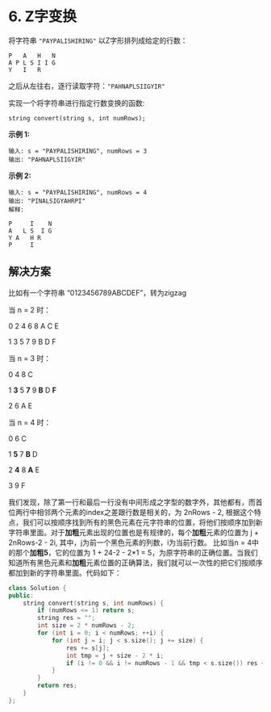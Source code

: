 # 6. Z字变换

将字符串 `"PAYPALISHIRING"` 以Z字形排列成给定的行数：

```
P   A   H   N
A P L S I I G
Y   I   R

```

之后从左往右，逐行读取字符：`"PAHNAPLSIIGYIR"`

实现一个将字符串进行指定行数变换的函数:

```
string convert(string s, int numRows);
```

**示例 1:**

```
输入: s = "PAYPALISHIRING", numRows = 3
输出: "PAHNAPLSIIGYIR"

```

**示例 2:**

```
输入: s = "PAYPALISHIRING", numRows = 4
输出: "PINALSIGYAHRPI"
解释:

P     I    N
A   L S  I G
Y A   H R
P     I
```

## 解决方案

比如有一个字符串 “0123456789ABCDEF”，转为zigzag

当 n = 2 时：

0 2 4 6 8 A C E

1 3 5 7 9 B D F

当 n = 3 时：

0   4    8     C

1 **3** 5 **7** 9 **B** D **F**

2    6   A     E

当 n = 4 时：

0     6        C

1   **5** 7   **B**  D

2 **4**   8 **A**    E

3      9       F

 

我们发现，除了第一行和最后一行没有中间形成之字型的数字外，其他都有，而首位两行中相邻两个元素的index之差跟行数是相关的，为 2nRows - 2, 根据这个特点，我们可以按顺序找到所有的黑色元素在元字符串的位置，将他们按顺序加到新字符串里面。对于**加粗**元素出现的位置也是有规律的，每个**加粗**元素的位置为 j + 2nRows-2 - 2i, 其中，j为前一个黑色元素的列数，i为当前行数。 比如当n = 4中的那个**加粗5**，它的位置为 1 + 24-2 - 2*1 = 5，为原字符串的正确位置。当我们知道所有黑色元素和**加粗**元素位置的正确算法，我们就可以一次性的把它们按顺序都加到新的字符串里面。代码如下：

```c++
class Solution {
public:
    string convert(string s, int numRows) {
        if (numRows <= 1) return s;
        string res = "";
        int size = 2 * numRows - 2;
        for (int i = 0; i < numRows; ++i) {
            for (int j = i; j < s.size(); j += size) {
                res += s[j];
                int tmp = j + size - 2 * i;
                if (i != 0 && i != numRows - 1 && tmp < s.size()) res += s[tmp];
            }
        }
        return res;
    }
};
```

